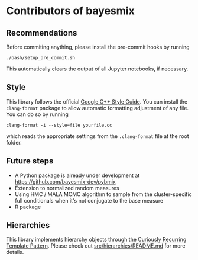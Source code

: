 # Contributors of bayesmix
## Recommendations
Before commiting anything, please install the pre-commit hooks by running
```shell
./bash/setup_pre_commit.sh
```
This automatically clears the output of all Jupyter notebooks, if necessary.

## Style
This library follows the official [Google C++ Style Guide](https://google.github.io/styleguide/cppguide.html).
You can install the `clang-format` package to allow automatic formatting adjustment of any file.
You can do so by running
```shell
clang-format -i --style=file yourfile.cc
```
which reads the appropriate settings from the ```.clang-format``` file at the root folder.

## Future steps
* A Python package is already under development at https://github.com/bayesmix-dev/pybmix
* Extension to normalized random measures
* Using HMC / MALA MCMC algorithm to sample from the cluster-specific full conditionals when it's not conjugate to the base measure
* R package

## Hierarchies
This library implements hierarchy objects through the [Curiously Recurring Template Pattern](https://en.wikipedia.org/wiki/Curiously_recurring_template_pattern).
Please check out [src/hierarchies/README.md](src/hierarchies/README.md) for more details.
